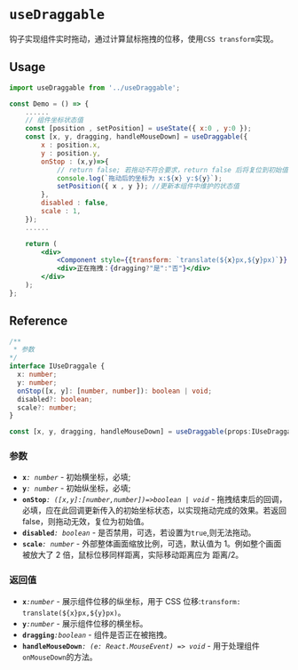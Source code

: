 # `useDraggable`

钩子实现组件实时拖动，通过计算鼠标拖拽的位移，使用`CSS transform`实现。

## Usage

```jsx
import useDraggable from '../useDraggable';

const Demo = () => {
    ......
    // 组件坐标状态值
    const [position , setPosition] = useState({ x:0 , y:0 });
    const [x, y, dragging, handleMouseDown] = useDraggable({
        x : position.x,
        y : position.y,
        onStop : (x,y)=>{
            // return false; 若拖动不符合要求，return false 后将复位到初始值
            console.log(`拖动后的坐标为 x:${x} y:${y}`);
            setPosition({ x , y }); //更新本组件中维护的状态值
        },
        disabled : false,
        scale : 1,
    });
    ......

    return (
        <div>
            <Component style={{transform: `translate(${x}px,${y}px)`}} onMouseDown={handleMouseDown} />
            <div>正在拖拽：{dragging?"是":"否"}</div>
        </div>
    );
};
```

## Reference

```ts
/**
 * 参数
*/
interface IUseDraggale {
  x: number;
  y: number;
  onStop([x, y]: [number, number]): boolean | void;
  disabled?: boolean;
  scale?: number;
}

const [x, y, dragging, handleMouseDown] = useDraggable(props:IUseDraggable);
```

### 参数

- **`x`**_`: number`_ - 初始横坐标，必填;
- **`y`**_`: number`_ - 初始纵坐标，必填;
- **`onStop`**_`: ([x,y]:[number,number])=>boolean | void`_ - 拖拽结束后的回调，必填，应在此回调更新传入的初始坐标状态，以实现拖动完成的效果。若返回 false，则拖动无效，复位为初始值。
- **`disabled`**_`: boolean`_ - 是否禁用，可选，若设置为`true`,则无法拖动。
- **`scale`**_`: number`_ - 外部整体画面缩放比例，可选，默认值为 1。例如整个画面被放大了 2 倍，鼠标位移同样距离，实际移动距离应为 距离/2。

### 返回值

- **`x`**_`:number`_ - 展示组件位移的纵坐标，用于 CSS 位移:`transform: translate(${x}px,${y}px)`。
- **`y`**_`:number`_ - 展示组件位移的横坐标。
- **`dragging`**_`:boolean`_ - 组件是否正在被拖拽。
- **`handleMouseDown`**_`: (e: React.MouseEvent) => void`_ - 用于处理组件`onMouseDown`的方法。
